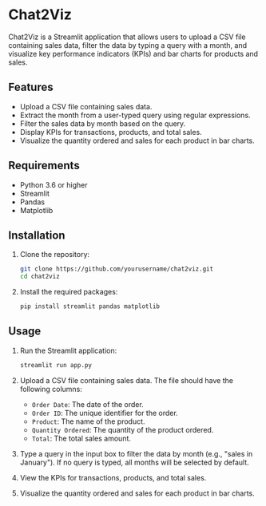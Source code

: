 # Chat2Viz

Chat2Viz is a Streamlit application that allows users to upload a CSV file containing sales data, filter the data by typing a query with a month, and visualize key performance indicators (KPIs) and bar charts for products and sales.

## Features

- Upload a CSV file containing sales data.
- Extract the month from a user-typed query using regular expressions.
- Filter the sales data by month based on the query.
- Display KPIs for transactions, products, and total sales.
- Visualize the quantity ordered and sales for each product in bar charts.

## Requirements

- Python 3.6 or higher
- Streamlit
- Pandas
- Matplotlib

## Installation

1. Clone the repository:

    ```bash
    git clone https://github.com/yourusername/chat2viz.git
    cd chat2viz
    ```

2. Install the required packages:

    ```bash
    pip install streamlit pandas matplotlib
    ```

## Usage

1. Run the Streamlit application:

    ```bash
    streamlit run app.py
    ```

2. Upload a CSV file containing sales data. The file should have the following columns:
    - `Order Date`: The date of the order.
    - `Order ID`: The unique identifier for the order.
    - `Product`: The name of the product.
    - `Quantity Ordered`: The quantity of the product ordered.
    - `Total`: The total sales amount.

3. Type a query in the input box to filter the data by month (e.g., "sales in January"). If no query is typed, all months will be selected by default.

4. View the KPIs for transactions, products, and total sales.

5. Visualize the quantity ordered and sales for each product in bar charts.

